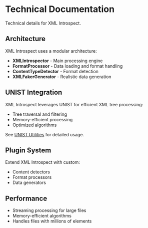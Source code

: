 # Technical Documentation

Technical details for XML Introspect.

## Architecture

XML Introspect uses a modular architecture:

- **XMLIntrospector** - Main processing engine
- **FormatProcessor** - Data loading and format handling
- **ContentTypeDetector** - Format detection
- **XMLFakerGenerator** - Realistic data generation

## UNIST Integration

XML Introspect leverages UNIST for efficient XML tree processing:

- Tree traversal and filtering
- Memory-efficient processing
- Optimized algorithms

See [UNIST Utilities](unist-utilities.md) for detailed usage.

## Plugin System

Extend XML Introspect with custom:

- Content detectors
- Format processors
- Data generators

## Performance

- Streaming processing for large files
- Memory-efficient algorithms
- Handles files with millions of elements
